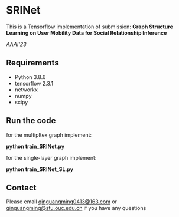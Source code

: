 # SRINet

This is a Tensorflow implementation of submission: <b>Graph Structure Learning on User Mobility Data for Social Relationship
Inference</b>


<i>AAAI'23</i>



## Requirements
  * Python 3.8.6
  * tensorflow 2.3.1
  * networkx
  * numpy
  * scipy
 
## Run the code

for the multipltex graph implement:

**python train_SRINet.py** 

for the  single-layer graph implement:

**python train_SRINet_SL.py** 

## Contact

Please email qinguangming0413@163.com or qinguangming@stu.ouc.edu.cn if you have any questions

